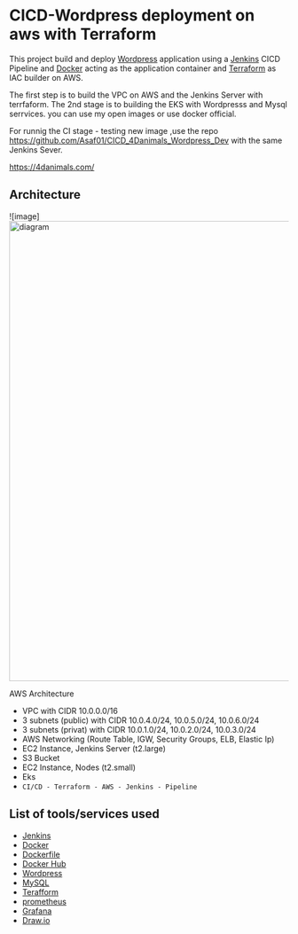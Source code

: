
# CICD-Wordpress deployment on aws with Terraform
This project build and deploy [Wordpress](https://wordpress.org/) application using a [Jenkins](https://www.jenkins.io/) CICD Pipeline and [Docker](https://www.docker.com/) acting as the application container and [Terraform](https://www.terraform.io/) as IAC builder on AWS.

The first step is to build the VPC on AWS and the Jenkins Server with terrfaform.
The 2nd stage is to building the EKS with Wordpresss and Mysql serrvices. you can use my open images or use docker official. 

For runnig the CI stage - testing new image ,use the repo https://github.com/Asaf01/CICD_4Danimals_Wordpress_Dev with the same Jenkins Sever.

https://4danimals.com/


## Architecture


![image]<img width="830" alt="diagram" src="https://github.com/user-attachments/assets/647d3630-3b0d-4103-b790-fd34acd846fb">




AWS Architecture

* VPC with CIDR 10.0.0.0/16
* 3 subnets (public) with CIDR 10.0.4.0/24, 10.0.5.0/24, 10.0.6.0/24
* 3 subnets (privat) with CIDR 10.0.1.0/24, 10.0.2.0/24, 10.0.3.0/24
* AWS Networking (Route Table, IGW, Security Groups, ELB, Elastic Ip)
* EC2 Instance, Jenkins Server (t2.large)
* S3 Bucket
* EC2 Instance, Nodes (t2.small)
* Eks
* ```CI/CD - Terraform - AWS - Jenkins - Pipeline```



## List of tools/services used
* [Jenkins](https://www.jenkins.io/)
* [Docker](https://www.docker.com/)
* [Dockerfile](https://docs.docker.com/engine/reference/builder/)
* [Docker Hub](https://hub.docker.com/)
* [Wordpress](https://wordpress.org/)
* [MySQL](https://www.mysql.com/)
* [Terafform](https://www.terraform.io/)
* [prometheus](https://prometheus.io/)
* [Grafana](https://grafana.com/)
* [Draw.io](https://www.draw.io/index.html)


